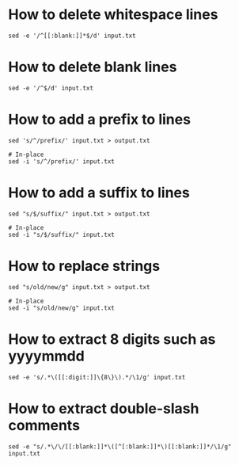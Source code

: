 # How to delete whitespace lines
```shell
sed -e '/^[[:blank:]]*$/d' input.txt
```

# How to delete blank lines
```shell
sed -e '/^$/d' input.txt
```

# How to add a prefix to lines
```shell
sed 's/^/prefix/' input.txt > output.txt

# In-place
sed -i 's/^/prefix/' input.txt
```

# How to add a suffix to lines
```shell
sed "s/$/suffix/" input.txt > output.txt

# In-place
sed -i "s/$/suffix/" input.txt
```

# How to replace strings
```shell
sed "s/old/new/g" input.txt > output.txt

# In-place
sed -i "s/old/new/g" input.txt
```

# How to extract 8 digits such as yyyymmdd
```shell
sed -e 's/.*\([[:digit:]]\{8\}\).*/\1/g' input.txt
```

# How to extract double-slash comments
```shell
sed -e "s/.*\/\/[[:blank:]]*\([^[:blank:]]*\)[[:blank:]]*/\1/g" input.txt
```

